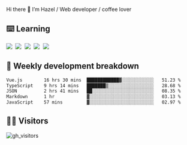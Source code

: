 
Hi there 👋 I’m Hazel / Web developer / coffee lover

## ⌨️ Learning

<samp>
 <a href="https://github.com/vuejs/core"><img src="https://api.iconify.design/logos:vue.svg" /></a>
  <a href="https://github.com/vuejs/core"><img src="https://api.iconify.design/logos:react.svg" /></a>
  <a href="https://github.com/vitejs/vite"><img src="https://api.iconify.design/logos:vitejs.svg" /></a>
  <a href="https://github.com/microsoft/TypeScript"><img src="https://api.iconify.design/logos:typescript-icon.svg" /></a> 
  <a href="https://github.com/unocss/unocss"><img src="https://api.iconify.design/logos:unocss.svg" /></a>
  

</samp>


## 🦀 Weekly development breakdown

<!--START_SECTION:waka-->

```txt
Vue.js        16 hrs 30 mins  ████████████▓░░░░░░░░░░░░   51.23 %
TypeScript    9 hrs 14 mins   ███████▒░░░░░░░░░░░░░░░░░   28.68 %
JSON          2 hrs 41 mins   ██░░░░░░░░░░░░░░░░░░░░░░░   08.35 %
Markdown      1 hr            ▓░░░░░░░░░░░░░░░░░░░░░░░░   03.13 %
JavaScript    57 mins         ▓░░░░░░░░░░░░░░░░░░░░░░░░   02.97 %
```

<!--END_SECTION:waka-->
## 👬🏻 Visitors

![gh_visitors](https://profile-counter.glitch.me/Hazel-Lin/count.svg)

